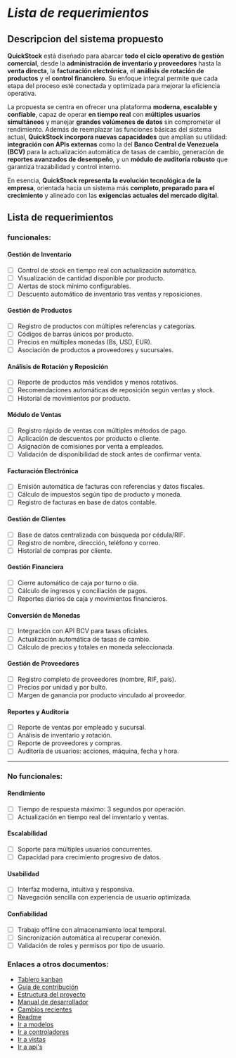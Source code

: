 # ***Lista de requerimientos***

## Descripcion del sistema propuesto

**QuickStock** está diseñado para abarcar **todo el ciclo operativo de gestión comercial**, desde la **administración de inventario y proveedores** hasta la **venta directa**, la **facturación electrónica**, el **análisis de rotación de productos** y el **control financiero**. Su enfoque integral permite que cada etapa del proceso esté conectada y optimizada para mejorar la eficiencia operativa.

La propuesta se centra en ofrecer una plataforma **moderna, escalable y confiable**, capaz de operar **en tiempo real** con **múltiples usuarios simultáneos** y manejar **grandes volúmenes de datos** sin comprometer el rendimiento. Además de reemplazar las funciones básicas del sistema actual, **QuickStock incorpora nuevas capacidades** que amplían su utilidad: **integración con APIs externas** como la del **Banco Central de Venezuela (BCV)** para la actualización automática de tasas de cambio, generación de **reportes avanzados de desempeño**, y un **módulo de auditoría robusto** que garantiza trazabilidad y control interno.

En esencia, **QuickStock representa la evolución tecnológica de la empresa**, orientada hacia un sistema más **completo, preparado para el crecimiento** y alineado con las **exigencias actuales del mercado digital**.


## Lista de requerimientos 

### funcionales:
#### Gestión de Inventario
- [ ] Control de stock en tiempo real con actualización automática.
- [ ] Visualización de cantidad disponible por producto.
- [ ] Alertas de stock mínimo configurables.
- [ ] Descuento automático de inventario tras ventas y reposiciones.

#### Gestión de Productos
- [ ] Registro de productos con múltiples referencias y categorías.
- [ ] Códigos de barras únicos por producto.
- [ ] Precios en múltiples monedas (Bs, USD, EUR).
- [ ] Asociación de productos a proveedores y sucursales.

#### Análisis de Rotación y Reposición
- [ ] Reporte de productos más vendidos y menos rotativos.
- [ ] Recomendaciones automáticas de reposición según ventas y stock.
- [ ] Historial de movimientos por producto.

#### Módulo de Ventas
- [ ] Registro rápido de ventas con múltiples métodos de pago.
- [ ] Aplicación de descuentos por producto o cliente.
- [ ] Asignación de comisiones por venta a empleados.
- [ ] Validación de disponibilidad de stock antes de confirmar venta.

#### Facturación Electrónica
- [ ] Emisión automática de facturas con referencias y datos fiscales.
- [ ] Cálculo de impuestos según tipo de producto y moneda.
- [ ] Registro de facturas en base de datos contable.

#### Gestión de Clientes
- [ ] Base de datos centralizada con búsqueda por cédula/RIF.
- [ ] Registro de nombre, dirección, teléfono y correo.
- [ ] Historial de compras por cliente.

#### Gestión Financiera
- [ ] Cierre automático de caja por turno o día.
- [ ] Cálculo de ingresos y conciliación de pagos.
- [ ] Reportes diarios de caja y movimientos financieros.

#### Conversión de Monedas
- [ ] Integración con API BCV para tasas oficiales.
- [ ] Actualización automática de tasas de cambio.
- [ ] Cálculo de precios y totales en moneda seleccionada.

#### Gestión de Proveedores
- [ ] Registro completo de proveedores (nombre, RIF, país).
- [ ] Precios por unidad y por bulto.
- [ ] Margen de ganancia por producto vinculado al proveedor.

#### Reportes y Auditoría
- [ ] Reporte de ventas por empleado y sucursal.
- [ ] Análisis de inventario y rotación.
- [ ] Reporte de proveedores y compras.
- [ ] Auditoría de usuarios: acciones, máquina, fecha y hora.

---

### No funcionales:

#### Rendimiento
- [ ] Tiempo de respuesta máximo: 3 segundos por operación.
- [ ] Actualización en tiempo real del inventario y ventas.
#### Escalabilidad
- [ ] Soporte para múltiples usuarios concurrentes.
- [ ] Capacidad para crecimiento progresivo de datos.
#### Usabilidad
- [ ] Interfaz moderna, intuitiva y responsiva.
- [ ] Navegación sencilla con experiencia de usuario optimizada.
#### Confiabilidad
- [ ] Trabajo offline con almacenamiento local temporal.
- [ ] Sincronización automática al recuperar conexión.
- [ ] Validación de roles y permisos por tipo de usuario.

### Enlaces a otros documentos:

- [Tablero kanban](../../.kanbn/index.md)
- [Guia de contribución](Contributing.md)
- [Estructura del proyecto](estructura_proyecto.md)
- [Manual de desarrollador](manual_desarrollador.md)
- [Cambios recientes](Changelog.md)
- [Readme](../../README.MD)
- [Ir a modelos](../model/)
- [Ir a controladores](../controller/)
- [Ir a vistas](../view/)
- [Ir a api's](../api/)
